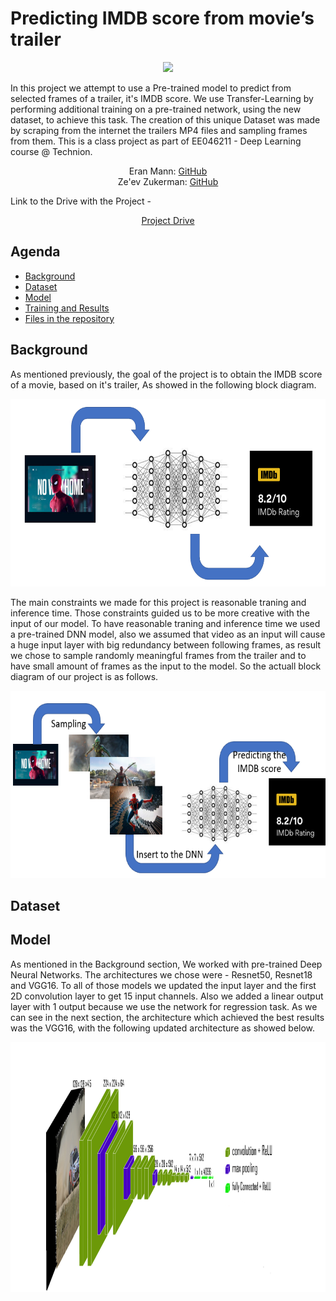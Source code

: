 # Predicting IMDB score from movie’s trailer
<p align="center">
<img src="https://static.amazon.jobs/teams/53/images/IMDb_Header_Page.jpg?1501027252" height="200" > </p>

In this project we attempt to use a Pre-trained model to predict from selected frames of a trailer, it's IMDB score.
We use Transfer-Learning by performing additional training on a pre-trained network, using the new dataset, to achieve this task.
The creation of this unique Dataset was made by scraping from the internet the trailers MP4 files and sampling frames from them.
This is a class project as part of EE046211 - Deep Learning course @ Technion.

<p align="center">
    Eran Mann: <a href="https://github.com/EranMann1">GitHub</a>
  <br>
    Ze'ev Zukerman:  <a href="https://github.com/Zeevzu">GitHub</a>
  </p>

Link to the Drive with the Project - <p align="center">
    <a href="https://drive.google.com/drive/folders/1ecvNFD-mHsSIs7fCg59mDQ6GgTRbyr9m?usp=share_link">Project Drive</a>
</p>

## Agenda
  * [Background](#Background)  
  * [Dataset](#Dataset)  
  * [Model](#Model)  
  * [Training and Results](#Training%20and%20Results)
  * [Files in the repository](#Files%20in%20the%20repository)


## Background

As mentioned previously, the goal of the project is to obtain the IMDB score of a movie, based on it's trailer, As showed in the following block diagram.
<p align="center">
<img src="./Block Diagram wanted.png" height="300" > </p>

The main constraints we made for this project is reasonable traning and inference time. Those constraints guided us to be more creative with the input of our model.
To have reasonable traning and inference time we used a pre-trained DNN model, also we assumed that video as an input will cause a huge input layer with big redundancy between following frames, as result we chose to sample randomly meaningful frames from the trailer and to have small amount of frames as the input to the model. So the actuall block diagram of our project is as follows.
<p align="center">
<img src="./Block Diagram Actual.png" height="300" > </p>

## Dataset


## Model
As mentioned in the Background section, We worked with pre-trained Deep Neural Networks. The architectures we chose were - Resnet50, Resnet18 and VGG16. To all of those models we updated the input layer and the first 2D convolution layer to get 15 input channels. Also we added a linear output layer with 1 output because we use the network for regression task.
As we can see in the next section, the architecture which achieved the best results was the VGG16, with the following updated architecture as showed below.
<p align="center">
<img src="./VGG16.png" height="400" > </p>
